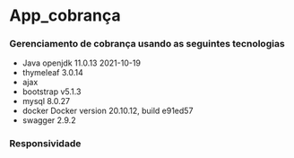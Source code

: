 # App_cobrança
### Gerenciamento de cobrança usando as seguintes tecnologias
- Java openjdk 11.0.13 2021-10-19
- thymeleaf 3.0.14
- ajax
- bootstrap v5.1.3
- mysql 8.0.27
- docker Docker version 20.10.12, build e91ed57
- swagger 2.9.2

### Responsividade


